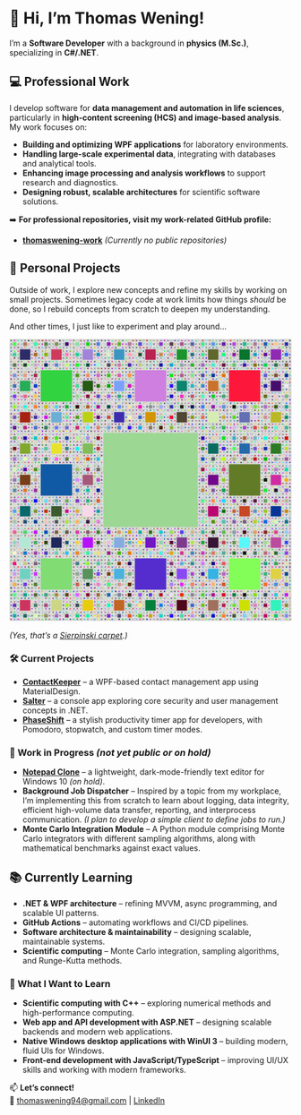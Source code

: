 # 👋 Hi, I’m Thomas Wening!  
I’m a **Software Developer** with a background in **physics (M.Sc.)**, specializing in **C#/.NET**.  

## 💻 Professional Work  
I develop software for **data management and automation in life sciences**, particularly in **high-content screening (HCS) and image-based analysis**. My work focuses on:  
- **Building and optimizing WPF applications** for laboratory environments.  
- **Handling large-scale experimental data**, integrating with databases and analytical tools.  
- **Enhancing image processing and analysis workflows** to support research and diagnostics.  
- **Designing robust, scalable architectures** for scientific software solutions.  

➡️ **For professional repositories, visit my work-related GitHub profile:** 
- [**thomaswening-work**](https://github.com/thomaswening-work) *(Currently no public repositories)*  

## 🚀 Personal Projects  
Outside of work, I explore new concepts and refine my skills by working on small projects. Sometimes legacy code at work limits how things *should* be done, so I rebuild concepts from scratch to deepen my understanding. 

And other times, I just like to experiment and play around…  

![Sierpinski Carpet](fractal.png)  

*(Yes, that’s a [Sierpinski carpet](https://www.wikiwand.com/en/articles/Sierpinski_carpet).)*  

### 🛠️ Current Projects  
- **[ContactKeeper](https://github.com/thomaswening/ContactKeeper)** – a WPF-based contact management app using MaterialDesign.
- **[Salter](https://github.com/thomaswening/salter)** – a console app exploring core security and user management concepts in .NET.  
- **[PhaseShift](https://github.com/thomaswening/PhaseShift/tree/main)** – a stylish productivity timer app for developers, with Pomodoro, stopwatch, and custom timer modes.

### 🔧 Work in Progress *(not yet public or on hold)*  
- **[Notepad Clone](https://github.com/thomaswening/NotePadClone)** – a lightweight, dark-mode-friendly text editor for Windows 10 *(on hold)*.  
- **Background Job Dispatcher** – Inspired by a topic from my workplace, I’m implementing this from scratch to learn about logging, data integrity, efficient high-volume data transfer, reporting, and interprocess communication. *(I plan to develop a simple client to define jobs to run.)*  
- **Monte Carlo Integration Module** – A Python module comprising Monte Carlo integrators with different sampling algorithms, along with mathematical benchmarks against exact values.  

## 📚 Currently Learning  
- **.NET & WPF architecture** – refining MVVM, async programming, and scalable UI patterns.  
- **GitHub Actions** – automating workflows and CI/CD pipelines.  
- **Software architecture & maintainability** – designing scalable, maintainable systems.  
- **Scientific computing** – Monte Carlo integration, sampling algorithms, and Runge-Kutta methods.

### 📖 What I Want to Learn
- **Scientific computing with C++** – exploring numerical methods and high-performance computing.  
- **Web app and API development with ASP.NET** – designing scalable backends and modern web applications.  
- **Native Windows desktop applications with WinUI 3** – building modern, fluid UIs for Windows.  
- **Front-end development with JavaScript/TypeScript** – improving UI/UX skills and working with modern frameworks.  

📫 **Let’s connect!**  
📧 [thomaswening94@gmail.com](mailto:thomaswening94@gmail.com) | [LinkedIn](https://www.linkedin.com/in/thomas-wening-a96aa51b8/)  
